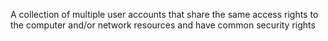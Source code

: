 A collection of multiple user accounts that share the same access rights to the computer and/or network resources and have common security rights
